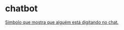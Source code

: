 # chatbot
<a href = "https://rodrigopca42.github.io/chatbot/" target="_blank"> Símbolo que mostra que alguém está digitando no chat.</a>
